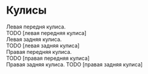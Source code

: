 # Кулисы
Левая передня кулиса.\
TODO [левая передняя кулиса]\
Левая задняя кулиса.\
TODO [левая задняя кулиса]\
Правая передняя кулиса.\
TODO [правая передняя кулиса]\
Правая задняя кулиса.
TODO [правая задняя кулиса]